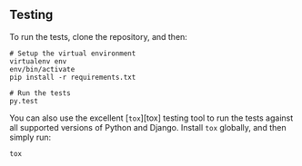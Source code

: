 ## Testing

To run the tests, clone the repository, and then:

    # Setup the virtual environment
    virtualenv env
    env/bin/activate
    pip install -r requirements.txt

    # Run the tests
    py.test

You can also use the excellent [`tox`][tox] testing tool to run the tests against all supported versions of Python and Django.  Install `tox` globally, and then simply run:

    tox

